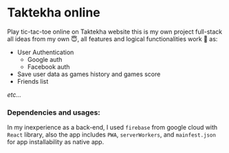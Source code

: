 # Taktekha online

Play tic-tac-toe online on Taktekha website
this is my own project full-stack all ideas from my own :innocent:, all features and logical functionalities work :dizzy: as:

- User Authentication
  - Google auth
  - Facebook auth
- Save user data as games history and games score
- Friends list

_etc..._

### Dependencies and usages:

In my inexperience as a back-end, I used `firebase` from google cloud with `React` library, also the app includes `PWA`, `serverWorkers`, and `mainfest.json` for app installability as native app.
